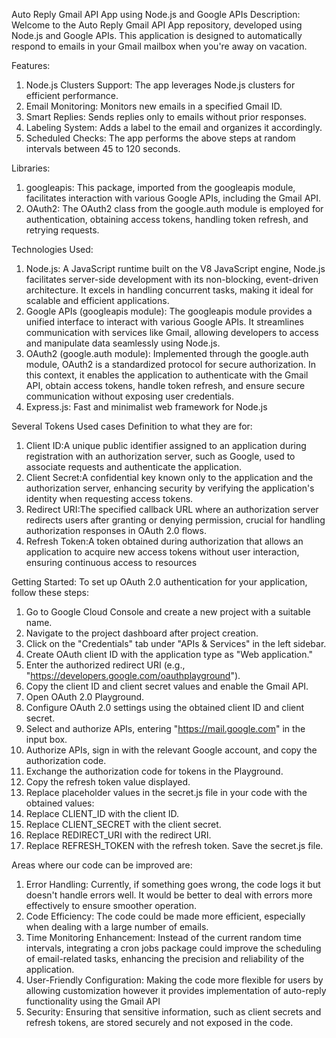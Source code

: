 Auto Reply Gmail API App using Node.js and Google APIs
Description:
Welcome to the Auto Reply Gmail API App repository, developed using Node.js and Google APIs. This application is designed to automatically respond to emails in your Gmail mailbox when you're away on vacation.

Features:
1. Node.js Clusters Support: The app leverages Node.js clusters for efficient performance.
2. Email Monitoring: Monitors new emails in a specified Gmail ID.
3. Smart Replies: Sends replies only to emails without prior responses.
4. Labeling System: Adds a label to the email and organizes it accordingly.
5. Scheduled Checks: The app performs the above steps at random intervals between 45 to 120 seconds.
   
Libraries:
1. googleapis: This package, imported from the googleapis module, facilitates interaction with various Google APIs, including the Gmail API.
2. OAuth2: The OAuth2 class from the google.auth module is employed for authentication, obtaining access tokens, handling token refresh, and retrying requests.

Technologies Used:
1. Node.js: A JavaScript runtime built on the V8 JavaScript engine, Node.js facilitates server-side development with its non-blocking, event-driven architecture. It excels in handling concurrent tasks, making it ideal for scalable and efficient applications.
2. Google APIs (googleapis module): The googleapis module provides a unified interface to interact with various Google APIs. It streamlines communication with services like Gmail, allowing developers to access and manipulate data seamlessly using Node.js.
3. OAuth2 (google.auth module): Implemented through the google.auth module, OAuth2 is a standardized protocol for secure authorization. In this context, it enables the application to authenticate with the Gmail API, obtain access tokens, handle token refresh, and ensure secure communication without exposing user credentials.
4. Express.js: Fast and minimalist web framework for Node.js

Several Tokens Used cases Definition to what they are for:
1. Client ID:A unique public identifier assigned to an application during registration with an authorization server, such as Google, used to associate requests and authenticate the application.
2. Client Secret:A confidential key known only to the application and the authorization server, enhancing security by verifying the application's identity when requesting access tokens.
3. Redirect URI:The specified callback URL where an authorization server redirects users after granting or denying permission, crucial for handling authorization responses in OAuth 2.0 flows.
4. Refresh Token:A token obtained during authorization that allows an application to acquire new access tokens without user interaction, ensuring continuous access to resources
   
Getting Started:
To set up OAuth 2.0 authentication for your application, follow these steps:

1. Go to Google Cloud Console and create a new project with a suitable name.
2. Navigate to the project dashboard after project creation.
3. Click on the "Credentials" tab under "APIs & Services" in the left sidebar.
4. Create OAuth client ID with the application type as "Web application."
5. Enter the authorized redirect URI (e.g., "https://developers.google.com/oauthplayground").
6. Copy the client ID and client secret values and enable the Gmail API.
7. Open OAuth 2.0 Playground.
8. Configure OAuth 2.0 settings using the obtained client ID and client secret.
9. Select and authorize APIs, entering "https://mail.google.com" in the input box.
10. Authorize APIs, sign in with the relevant Google account, and copy the authorization code.
11. Exchange the authorization code for tokens in the Playground.
12. Copy the refresh token value displayed.
13. Replace placeholder values in the secret.js file in your code with the obtained values:
14. Replace CLIENT_ID with the client ID.
15. Replace CLIENT_SECRET with the client secret.
16. Replace REDIRECT_URI with the redirect URI.
17. Replace REFRESH_TOKEN with the refresh token.
Save the secret.js file.

Areas where our code can be improved are:
1. Error Handling: Currently, if something goes wrong, the code logs it but doesn't handle errors well. It would be better to deal with errors more effectively to ensure smoother operation.
2. Code Efficiency: The code could be made more efficient, especially when dealing with a large number of emails.
3. Time Monitoring Enhancement: Instead of the current random time intervals, integrating a cron jobs package could improve the scheduling of email-related tasks, enhancing the precision and reliability of the application.
4. User-Friendly Configuration: Making the code more flexible for users by allowing customization however it provides implementation of auto-reply functionality using the Gmail API
5. Security: Ensuring that sensitive information, such as client secrets and refresh tokens, are stored securely and not exposed in the code.



